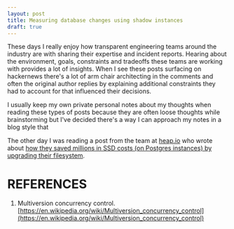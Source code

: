 ```yaml
---
layout: post
title: Measuring database changes using shadow instances
draft: true
---
```

These days I really enjoy how transparent engineering teams around the industry are with sharing their expertise and incident reports. Hearing about the environment, goals, constraints and tradeoffs these teams are working with provides a lot of insights. When I see these posts surfacing on hackernews there's a lot of arm chair architecting in the comments and often the original author replies by explaining additional constraints they had to account for that influenced their decisions.

I usually keep my own private personal notes about my thoughts when reading these types of posts because they are often loose thoughts while brainstorming but I've decided there's a way I can approach my notes in a blog style that 


The other day I was reading a post from the team at [heap.io](https://heap.io) who wrote about [how they saved millions in SSD costs (on Postgres instances) by upgrading their filesystem](https://heap.io/blog/how-we-saved-millions-in-ssd-costs-by-upgrading-our-filesystem). 

# REFERENCES

1. Multiversion concurrency control.  
[https://en.wikipedia.org/wiki/Multiversion_concurrency_control](https://en.wikipedia.org/wiki/Multiversion_concurrency_control)  
